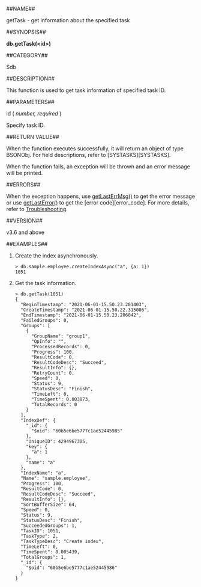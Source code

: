 ##NAME##

getTask - get information about the specified task

##SYNOPSIS##

**db.getTask(\<id\>)**

##CATEGORY##

Sdb

##DESCRIPTION##

This function is used to get task information of specified task ID.

##PARAMETERS##

id ( *number, required* )

Specify task ID.

##RETURN VALUE##

When the function executes successfully, it will return an object of type BSONObj. For field descriptions, refer to [SYSTASKS][SYSTASKS].

When the function fails, an exception will be thrown and an error message will be printed.

##ERRORS##

When the exception happens, use [getLastErrMsg()](reference/Sequoiadb_command/Global/getLastErrMsg.md) to get the error message or use [getLastError()](reference/Sequoiadb_command/Global/getLastError.md) to get the [error code][error_code]. For more details, refer to [Troubleshooting](troubleshooting/general/general_guide.md).

##VERSION##

v3.6 and above

##EXAMPLES##

1.  Create the index asynchronously.

    ```lang-javascript
    > db.sample.employee.createIndexAsync("a", {a: 1})
    1051
    ```

2. Get the task information.

    ```lang-javascript
    > db.getTask(1051)
    {
      "BeginTimestamp": "2021-06-01-15.50.23.201403",
      "CreateTimestamp": "2021-06-01-15.50.22.315086",
      "EndTimestamp": "2021-06-01-15.50.23.206842",
      "FailedGroups": 0,
      "Groups": [
        {
          "GroupName": "group1",
          "OpInfo": "",
          "ProcessedRecords": 0,
          "Progress": 100,
          "ResultCode": 0,
          "ResultCodeDesc": "Succeed",
          "ResultInfo": {},
          "RetryCount": 0,
          "Speed": 0,
          "Status": 9,
          "StatusDesc": "Finish",
          "TimeLeft": 0,
          "TimeSpent": 0.003873,
          "TotalRecords": 0
        }
      ],
      "IndexDef": {
        "_id": {
          "$oid": "60b5e6be5777c1ae52445985"
        },
        "UniqueID": 4294967305,
        "key": {
          "a": 1
        },
        "name": "a"
      },
      "IndexName": "a",
      "Name": "sample.employee",
      "Progress": 100,
      "ResultCode": 0,
      "ResultCodeDesc": "Succeed",
      "ResultInfo": {},
      "SortBufferSize": 64,
      "Speed": 0,
      "Status": 9,
      "StatusDesc": "Finish",
      "SucceededGroups": 1,
      "TaskID": 1051,
      "TaskType": 2,
      "TaskTypeDesc": "Create index",
      "TimeLeft": 0,
      "TimeSpent": 0.005439,
      "TotalGroups": 1,
      "_id": {
        "$oid": "60b5e6be5777c1ae52445986"
      }
    }
    ```


[^_^]:
     本文使用的所有引用及链接
[getLastErrMsg]:manual/Manual/Sequoiadb_Command/Global/getLastErrMsg.md
[getLastError]:manual/Manual/Sequoiadb_Command/Global/getLastError.md
[error_guide]:manual/FAQ/faq_sdb.md
[SYSTASKS]:manual/Manual/Catalog_Table/SYSTASKS.md
[error_code]:manual/Manual/Sequoiadb_error_code.md